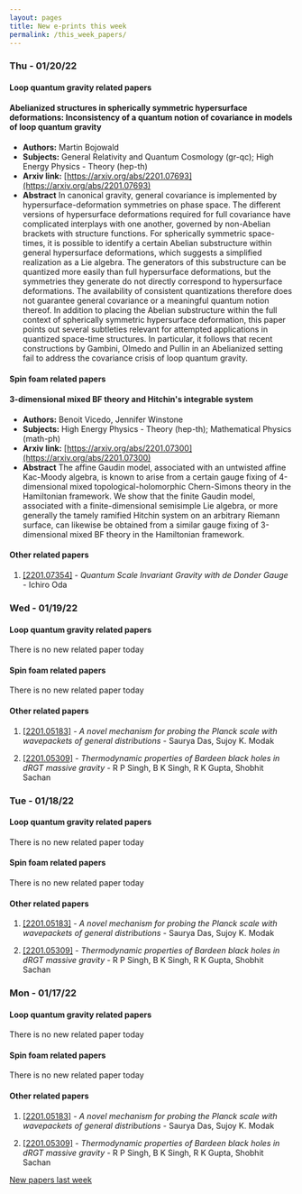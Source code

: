 ```yaml
---
layout: pages
title: New e-prints this week
permalink: /this_week_papers/
---
```




### Thu - 01/20/22

#### Loop quantum gravity related papers

#### **Abelianized structures in spherically symmetric hypersurface  deformations: Inconsistency of a quantum notion of covariance in models of  loop quantum gravity**
 - **Authors:** Martin Bojowald
 - **Subjects:** General Relativity and Quantum Cosmology (gr-qc); High Energy Physics - Theory (hep-th)
 - **Arxiv link:** [https://arxiv.org/abs/2201.07693](https://arxiv.org/abs/2201.07693)
 - **Abstract**
 In canonical gravity, general covariance is implemented by hypersurface-deformation symmetries on phase space. The different versions of hypersurface deformations required for full covariance have complicated interplays with one another, governed by non-Abelian brackets with structure functions. For spherically symmetric space-times, it is possible to identify a certain Abelian substructure within general hypersurface deformations, which suggests a simplified realization as a Lie algebra. The generators of this substructure can be quantized more easily than full hypersurface deformations, but the symmetries they generate do not directly correspond to hypersurface deformations. The availability of consistent quantizations therefore does not guarantee general covariance or a meaningful quantum notion thereof. In addition to placing the Abelian substructure within the full context of spherically symmetric hypersurface deformation, this paper points out several subtleties relevant for attempted applications in quantized space-time structures. In particular, it follows that recent constructions by Gambini, Olmedo and Pullin in an Abelianized setting fail to address the covariance crisis of loop quantum gravity. 

#### Spin foam related papers

#### **3-dimensional mixed BF theory and Hitchin's integrable system**
 - **Authors:** Benoit Vicedo, Jennifer Winstone
 - **Subjects:** High Energy Physics - Theory (hep-th); Mathematical Physics (math-ph)
 - **Arxiv link:** [https://arxiv.org/abs/2201.07300](https://arxiv.org/abs/2201.07300)
 - **Abstract**
 The affine Gaudin model, associated with an untwisted affine Kac-Moody algebra, is known to arise from a certain gauge fixing of 4-dimensional mixed topological-holomorphic Chern-Simons theory in the Hamiltonian framework. We show that the finite Gaudin model, associated with a finite-dimensional semisimple Lie algebra, or more generally the tamely ramified Hitchin system on an arbitrary Riemann surface, can likewise be obtained from a similar gauge fixing of 3-dimensional mixed BF theory in the Hamiltonian framework. 



#### Other related papers

1. [[2201.07354]](https://arxiv.org/abs/2201.07354) - *Quantum Scale Invariant Gravity with de Donder Gauge* - Ichiro Oda



### Wed - 01/19/22

#### Loop quantum gravity related papers

There is no new related paper today 

#### Spin foam related papers

There is no new related paper today 



#### Other related papers

1. [[2201.05183]](https://arxiv.org/abs/2201.05183) - *A novel mechanism for probing the Planck scale with wavepackets of  general distributions* - Saurya Das, Sujoy K. Modak

1. [[2201.05309]](https://arxiv.org/abs/2201.05309) - *Thermodynamic properties of Bardeen black holes in dRGT massive gravity* - R P Singh, B K Singh, R K Gupta, Shobhit Sachan



### Tue - 01/18/22

#### Loop quantum gravity related papers

There is no new related paper today 

#### Spin foam related papers

There is no new related paper today 



#### Other related papers

1. [[2201.05183]](https://arxiv.org/abs/2201.05183) - *A novel mechanism for probing the Planck scale with wavepackets of  general distributions* - Saurya Das, Sujoy K. Modak

1. [[2201.05309]](https://arxiv.org/abs/2201.05309) - *Thermodynamic properties of Bardeen black holes in dRGT massive gravity* - R P Singh, B K Singh, R K Gupta, Shobhit Sachan



### Mon - 01/17/22

#### Loop quantum gravity related papers

There is no new related paper today 

#### Spin foam related papers

There is no new related paper today 



#### Other related papers

1. [[2201.05183]](https://arxiv.org/abs/2201.05183) - *A novel mechanism for probing the Planck scale with wavepackets of  general distributions* - Saurya Das, Sujoy K. Modak

1. [[2201.05309]](https://arxiv.org/abs/2201.05309) - *Thermodynamic properties of Bardeen black holes in dRGT massive gravity* - R P Singh, B K Singh, R K Gupta, Shobhit Sachan






[New papers last week]({{site.url}}/archived/weekly/pre-prints/2022/01/17/archived_weekly_papers.html)